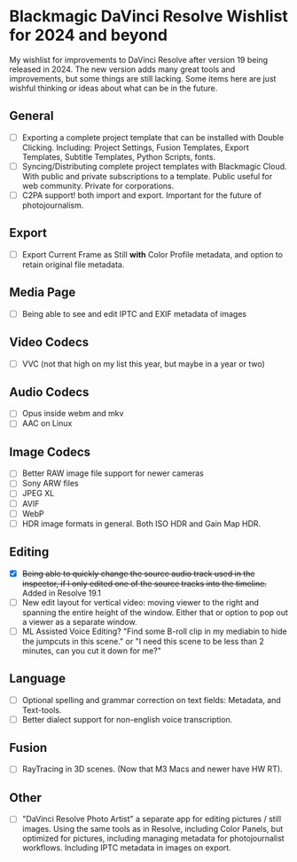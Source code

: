 # Blackmagic DaVinci Resolve Wishlist for 2024 and beyond
My wishlist for improvements to DaVinci Resolve after version 19 being released in 2024. The new version adds many great tools and improvements, but some things are still lacking. Some items here are just wishful thinking or ideas about what can be in the future.


## General
- [ ] Exporting a complete project template that can be installed with Double Clicking. Including: Project Settings, Fusion Templates, Export Templates, Subtitle Templates, Python Scripts, fonts.
- [ ] Syncing/Distributing complete project templates with Blackmagic Cloud. With public and private subscriptions to a template. Public useful for web community. Private for corporations.
- [ ] C2PA support! both import and export. Important for the future of photojournalism.

## Export
- [ ] Export Current Frame as Still **with** Color Profile metadata, and option to retain original file metadata.

## Media Page
- [ ] Being able to see and edit IPTC and EXIF metadata of images


## Video Codecs
- [ ] VVC (not that high on my list this year, but maybe in a year or two)

## Audio Codecs
- [ ] Opus inside webm and mkv
- [ ] AAC on Linux

## Image Codecs
- [ ] Better RAW image file support for newer cameras
- [ ] Sony ARW files
- [ ] JPEG XL
- [ ] AVIF
- [ ] WebP
- [ ] HDR image formats in general. Both ISO HDR and Gain Map HDR.

## Editing
- [x] ~~Being able to quickly change the source audio track used in the inspector, if I only edited one of the source tracks into the timeline.~~ Added in Resolve 19.1
- [ ] New edit layout for vertical video: moving viewer to the right and spanning the entire height of the window. Either that or option to pop out a viewer as a separate window.
- [ ] ML Assisted Voice Editing? "Find some B-roll clip in my mediabin to hide the jumpcuts in this scene." or "I need this scene to be less than 2 minutes, can you cut it down for me?"

## Language
- [ ] Optional spelling and grammar correction on text fields: Metadata, and Text-tools.
- [ ] Better dialect support for non-english voice transcription.

## Fusion
- [ ] RayTracing in 3D scenes. (Now that M3 Macs and newer have HW RT).


## Other
- [ ] "DaVinci Resolve Photo Artist" a separate app for editing pictures / still images. Using the same tools as in Resolve, including Color Panels, but optimized for pictures, including managing metadata for photojournalist workflows. Including IPTC metadata in images on export.
